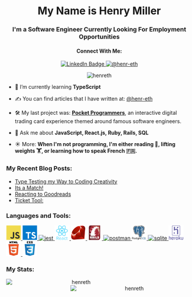 <h1 align="center">My Name is Henry Miller</h1>
<h3 align="center">I'm a Software Engineer Currently Looking For Employment Opportunities</h3>


<h4 align="center">Connect With Me:</h3>
<div align='center'>
  <a href="https://linkedin.com/in/henrym01">
    <img src="https://img.shields.io/badge/LinkedIn-blue?style=for-the-badge&logo=linkedin&logoColor=white" alt="LinkedIn Badge"/>
  </a>
    <a href="https://medium.com/@henr-eth">
      <img src="https://img.shields.io/badge/Medium-gray?logo=medium&logoColor=white&style=for-the-badge" alt="@henr-eth"/>
  </a>
  <p> <img src="https://komarev.com/ghpvc/?username=henreth&label=Profile%20views&color=lightgrey&style=flat" alt="henreth" /> </p>
</div>

- 🚀 I’m currently learning **TypeScript**

- ✍️ You can find articles that I have written at: [@henr-eth](https://medium.com/@henr-eth)

- 🛠 My last project was: [**Pocket Programmers**](https://github.com/henreth/pocketpros), an interactive digital trading card experience themed around famous software engineers.

- 💬 Ask me about **JavaScript, React.js, Ruby, Rails, SQL**

- ☀️ More: **When I'm not programming, I'm either reading 📖, lifting weights 🏋️, or learning how to speak French 🇫🇷.**

### My Recent Blog Posts:
<!-- BLOG-POST-LIST:START -->
- [Type Testing my Way to Coding Creativity](https://henr-eth.medium.com/type-testing-my-way-to-coding-creativity-d461f43a448f?source=rss-f6d7a68e750c------2)
- [Its a Match!](https://henr-eth.medium.com/its-a-match-1ccd24730254?source=rss-f6d7a68e750c------2)
- [Reacting to Goodreads](https://henr-eth.medium.com/reacting-to-goodreads-2cb30714dbfe?source=rss-f6d7a68e750c------2)
- [Ticket Tool:](https://henr-eth.medium.com/fetch-requests-inputs-and-a-dynamic-url-4fe15919e877?source=rss-f6d7a68e750c------2)
<!-- BLOG-POST-LIST:END -->

<h3 align="left">Languages and Tools:</h3>
<p align="left"> 
    <a href="https://developer.mozilla.org/en-US/docs/Web/JavaScript" target="_blank" rel="noreferrer"> <img src="https://raw.githubusercontent.com/devicons/devicon/master/icons/javascript/javascript-original.svg" alt="javascript" width="40" height="40"/> </a> 
  <a href="https://www.typescriptlang.org/" target="_blank" rel="noreferrer"> <img src="https://raw.githubusercontent.com/devicons/devicon/master/icons/typescript/typescript-original.svg" alt="typescript" width="40" height="40"/> </a> 
  <a href="https://jestjs.io" target="_blank" rel="noreferrer"> <img src="https://www.vectorlogo.zone/logos/jestjsio/jestjsio-icon.svg" alt="jest" width="40" height="40"/> </a> 
  <a href="https://reactjs.org/" target="_blank" rel="noreferrer"> <img src="https://raw.githubusercontent.com/devicons/devicon/master/icons/react/react-original-wordmark.svg" alt="react" width="40" height="40"/> </a> 
  <a href="https://www.ruby-lang.org/en/" target="_blank" rel="noreferrer"> <img src="https://raw.githubusercontent.com/devicons/devicon/master/icons/ruby/ruby-original.svg" alt="ruby" width="40" height="40"/> </a>
   <a href="https://rubyonrails.org" target="_blank" rel="noreferrer"> <img src="https://raw.githubusercontent.com/devicons/devicon/master/icons/rails/rails-original-wordmark.svg" alt="rails" width="40" height="40"/> </a> 
 <a href="https://postman.com" target="_blank" rel="noreferrer"> <img src="https://www.vectorlogo.zone/logos/getpostman/getpostman-icon.svg" alt="postman" width="40" height="40"/> </a>
     <a href="https://www.postgresql.org" target="_blank" rel="noreferrer"> <img src="https://raw.githubusercontent.com/devicons/devicon/master/icons/postgresql/postgresql-original-wordmark.svg" alt="postgresql" width="40" height="40"/> </a>
 <a href="https://www.sqlite.org/" target="_blank" rel="noreferrer"> <img src="https://www.vectorlogo.zone/logos/sqlite/sqlite-icon.svg" alt="sqlite" width="40" height="40"/> </a> 
   <a href="https://devcenter.heroku.com/" target="_blank" rel="noreferrer"> <img src="https://raw.githubusercontent.com/devicons/devicon/master/icons/heroku/heroku-original-wordmark.svg" alt="heroku" width="40" height="40"/> </a>
  <a href="https://www.w3.org/html/" target="_blank" rel="noreferrer"> <img src="https://raw.githubusercontent.com/devicons/devicon/master/icons/html5/html5-original-wordmark.svg" alt="html5" width="40" height="40"/> </a>
  <a target="_blank" rel="noreferrer"> <img src="https://raw.githubusercontent.com/devicons/devicon/master/icons/css3/css3-original-wordmark.svg" alt="css" width="40" height="40"/> </a> 
</p>


<!--        <a href="https://www.python.org/" target="_blank" rel="noreferrer"> <img src="https://raw.githubusercontent.com/devicons/devicon/master/icons/python/python-original.svg" alt="python" width="40" height="40"/> </a>
      <a href="https://www.r-project.org/" target="_blank" rel="noreferrer"> <img src="https://raw.githubusercontent.com/devicons/devicon/master/icons/r/r-original.svg" alt="r" width="40" height="40"/> </a>
       <a href="https://www.rstudio.com/" target="_blank" rel="noreferrer"> <img src="https://raw.githubusercontent.com/devicons/devicon/master/icons/rstudio/rstudio-original.svg" alt="r-studio" width="40" height="40"/> </a> 
  <a href="https://aws.amazon.com" target="_blank" rel="noreferrer"> <img src="https://raw.githubusercontent.com/devicons/devicon/master/icons/amazonwebservices/amazonwebservices-original-wordmark.svg" alt="aws" width="40" height="40"/> </a>
     <a href="https://www.npmjs.com/" target="_blank" rel="noreferrer"> <img src="https://raw.githubusercontent.com/devicons/devicon/master/icons/npm/npm-original-wordmark.svg" alt="npm" width="40" height="40"/> </a> 
    <a href="https://nodejs.org/en/" target="_blank" rel="noreferrer"> <img src="https://raw.githubusercontent.com/devicons/devicon/master/icons/nodejs/nodejs-original.svg" alt="nodejs" width="40" height="40"/> </a> 
   <a href="https://www.postgresql.org" target="_blank" rel="noreferrer"> <img src="https://raw.githubusercontent.com/devicons/devicon/master/icons/postgresql/postgresql-original-wordmark.svg" alt="postgresql" width="40" height="40"/> </a>
  <a href="https://www.w3.org/html/" target="_blank" rel="noreferrer"> <img src="https://raw.githubusercontent.com/devicons/devicon/master/icons/html5/html5-original-wordmark.svg" alt="html5" width="40" height="40"/> </a>
  <a target="_blank" rel="noreferrer"> <img src="https://raw.githubusercontent.com/devicons/devicon/master/icons/css3/css3-original-wordmark.svg" alt="css" width="40" height="40"/> </a> -->
 
### My Stats:
<p align="center"> 
<img width=390 align='left' src="https://github-readme-streak-stats.herokuapp.com/?user=henreth&theme=dark" alt="henreth" />
<img width=330 align='right' src="https://github-readme-stats.vercel.app/api/top-langs?username=henreth&theme=dark&show_icons=true&locale=en&layout=compact" alt="henreth" />
<!-- <img src="https://activity-graph.herokuapp.com/graph?username=henreth&theme=dark&bg_color=20232a&hide_border=true" width="100%"/> -->
<!-- <p>&nbsp;<img align="left" src="https://github-readme-stats.vercel.app/api?username=henreth&theme=dark&show_icons=true&locale=en" alt="henreth" /></p> -->
</p>
